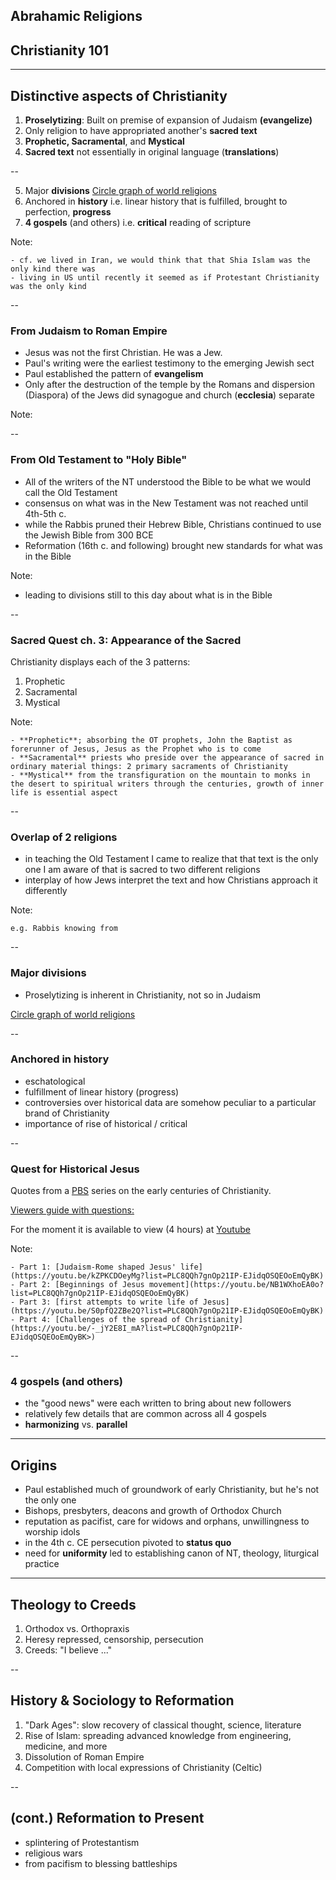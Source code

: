 
## Abrahamic Religions


## Christianity 101

---

## Distinctive aspects of Christianity ##

1. **Proselytizing**: Built on premise of expansion of Judaism **(evangelize)**
2. Only religion to have appropriated another's **sacred text**
3. **Prophetic, Sacramental**, and **Mystical**
4. **Sacred text** not essentially in original language (**translations**)

--

5. Major **divisions**  [Circle graph of world religions](http://www.businessinsider.com/infographic-map-world-religions-2012-4)
6. Anchored in **history** i.e. linear history that is fulfilled, brought to perfection, **progress**
7. **4 gospels** (and others) i.e. **critical** reading of scripture

Note:

	- cf. we lived in Iran, we would think that that Shia Islam was the only kind there was
	- living in US until recently it seemed as if Protestant Christianity was the only kind

--

### From Judaism to Roman Empire ###

- Jesus was not the first Christian. He was a Jew.
- Paul's writing were the earliest testimony to the emerging Jewish sect
- Paul established the pattern of **evangelism**
- Only after the destruction of the temple by the Romans and dispersion (Diaspora) of the Jews did synagogue and church (**ecclesia**) separate

Note:

--

### From Old Testament to "Holy Bible"

- All of the writers of the NT understood the Bible to be what we would call the Old Testament
- consensus on what was in the New Testament was not reached until 4th-5th c.
- while the Rabbis pruned their Hebrew Bible, Christians continued to use the Jewish Bible from 300 BCE
- Reformation (16th c. and following) brought new standards for what was in the Bible


Note:
- leading to divisions still to this day about what is in the Bible

--

### Sacred Quest ch. 3: Appearance of the Sacred ###

Christianity displays each of the 3 patterns:

1. Prophetic
2. Sacramental
3. Mystical

Note:

	- **Prophetic**; absorbing the OT prophets, John the Baptist as forerunner of Jesus, Jesus as the Prophet who is to come
	- **Sacramental** priests who preside over the appearance of sacred in ordinary material things: 2 primary sacraments of Christianity
	- **Mystical** from the transfiguration on the mountain to monks in the desert to spiritual writers through the centuries, growth of inner life is essential aspect

--

### Overlap of 2 religions ###

- in teaching the Old Testament I came to realize that that text is the only one I am aware of that is sacred to two different religions
- interplay of how Jews interpret the text and how Christians approach it differently

Note:

	e.g. Rabbis knowing from 

--

### Major divisions ###

- Proselytizing is inherent in Christianity, not so in Judaism

 
 [Circle graph of world religions](http://www.businessinsider.com/infographic-map-world-religions-2012-4)

-- 

### Anchored in **history** ###

- eschatological
- fulfillment of linear history (progress)
- controversies over historical data are somehow peculiar to a particular brand of Christianity
- importance of rise of historical / critical 

--

### Quest for Historical Jesus

Quotes from a [PBS](http://www.pbs.org/wgbh/pages/frontline/shows/religion/jesus/searching.html) series on the early centuries of Christianity.
 
[Viewers guide with questions:](http://www.pbs.org/wgbh/pages/frontline/shows/religion/view/)

For the moment it is available to view (4 hours) at [Youtube](https://youtu.be/UulusbcS8V0)

Note:

	- Part 1: [Judaism-Rome shaped Jesus' life](https://youtu.be/kZPKCDOeyMg?list=PLC8QQh7gnOp21IP-EJidqOSQEOoEmQyBK)
	- Part 2: [Beginnings of Jesus movement](https://youtu.be/NB1WXhoEA0o?list=PLC8QQh7gnOp21IP-EJidqOSQEOoEmQyBK)
	- Part 3: [first attempts to write life of Jesus](https://youtu.be/S0pfQ2ZBe2Q?list=PLC8QQh7gnOp21IP-EJidqOSQEOoEmQyBK)
	- Part 4: [Challenges of the spread of Christianity](https://youtu.be/-_jY2E8I_mA?list=PLC8QQh7gnOp21IP-EJidqOSQEOoEmQyBK>)




--


### **4 gospels** (and others) ###

- the "good news" were each written to bring about new followers
- relatively few details that are common across all 4 gospels
- **harmonizing** vs. **parallel**

---

## Origins ##

- Paul established much of groundwork of early Christianity, but he's not the only one
- Bishops, presbyters, deacons and growth of Orthodox Church
- reputation as pacifist, care for widows and orphans, unwillingness to worship idols
- in the 4th c. CE persecution pivoted to **status quo**
- need for **uniformity** led to establishing canon of NT, theology, liturgical practice

---


## Theology to Creeds ##


1. Orthodox vs. Orthopraxis
2. Heresy repressed, censorship, persecution
3. Creeds: "I believe ..."

--


## History & Sociology to Reformation ##

1. "Dark Ages": slow recovery of classical thought, science, literature
3. Rise of Islam: spreading advanced knowledge from engineering, medicine, and more
4. Dissolution of Roman Empire
5. Competition with local expressions of Christianity (Celtic)

--


## (cont.) Reformation to Present ##

- splintering of Protestantism
- religious wars
- from pacifism to blessing battleships

